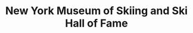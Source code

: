---
layout: repo
title: "New York Museum of Skiing and Ski Hall of Fame"
id: 21539
permalink: repos/21539/
---